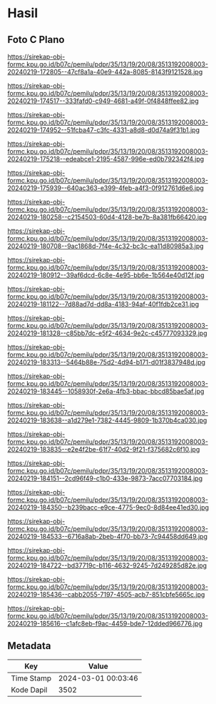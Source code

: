 # Hasil

## Foto C Plano

https://sirekap-obj-formc.kpu.go.id/b07c/pemilu/pdpr/35/13/19/20/08/3513192008003-20240219-172805--47cf8a1a-40e9-442a-8085-8143f9121528.jpg

https://sirekap-obj-formc.kpu.go.id/b07c/pemilu/pdpr/35/13/19/20/08/3513192008003-20240219-174517--333fafd0-c949-4681-a49f-0f4848ffee82.jpg

https://sirekap-obj-formc.kpu.go.id/b07c/pemilu/pdpr/35/13/19/20/08/3513192008003-20240219-174952--51fcba47-c3fc-4331-a8d8-d0d74a9f31b1.jpg

https://sirekap-obj-formc.kpu.go.id/b07c/pemilu/pdpr/35/13/19/20/08/3513192008003-20240219-175218--edeabce1-2195-4587-996e-ed0b792342f4.jpg

https://sirekap-obj-formc.kpu.go.id/b07c/pemilu/pdpr/35/13/19/20/08/3513192008003-20240219-175939--640ac363-e399-4feb-a4f3-0f912761d6e6.jpg

https://sirekap-obj-formc.kpu.go.id/b07c/pemilu/pdpr/35/13/19/20/08/3513192008003-20240219-180258--c2154503-60d4-4128-be7b-8a381fb66420.jpg

https://sirekap-obj-formc.kpu.go.id/b07c/pemilu/pdpr/35/13/19/20/08/3513192008003-20240219-180708--9ac1868d-7f4e-4c32-bc3c-ea11d80985a3.jpg

https://sirekap-obj-formc.kpu.go.id/b07c/pemilu/pdpr/35/13/19/20/08/3513192008003-20240219-180912--39af6dcd-6c8e-4e95-bb6e-1b564e40d12f.jpg

https://sirekap-obj-formc.kpu.go.id/b07c/pemilu/pdpr/35/13/19/20/08/3513192008003-20240219-181122--7d88ad7d-dd8a-4183-94af-40f1fdb2ce31.jpg

https://sirekap-obj-formc.kpu.go.id/b07c/pemilu/pdpr/35/13/19/20/08/3513192008003-20240219-181328--c85bb7dc-e5f2-4634-9e2c-c45777093329.jpg

https://sirekap-obj-formc.kpu.go.id/b07c/pemilu/pdpr/35/13/19/20/08/3513192008003-20240219-183313--5464b88e-75d2-4d94-b171-d01f3837948d.jpg

https://sirekap-obj-formc.kpu.go.id/b07c/pemilu/pdpr/35/13/19/20/08/3513192008003-20240219-183445--1058930f-2e6a-4fb3-bbac-bbcd85bae5af.jpg

https://sirekap-obj-formc.kpu.go.id/b07c/pemilu/pdpr/35/13/19/20/08/3513192008003-20240219-183638--a1d279e1-7382-4445-9809-1b370b4ca030.jpg

https://sirekap-obj-formc.kpu.go.id/b07c/pemilu/pdpr/35/13/19/20/08/3513192008003-20240219-183835--e2e4f2be-61f7-40d2-9f21-f375682c6f10.jpg

https://sirekap-obj-formc.kpu.go.id/b07c/pemilu/pdpr/35/13/19/20/08/3513192008003-20240219-184151--2cd96f49-c1b0-433e-9873-7acc07703184.jpg

https://sirekap-obj-formc.kpu.go.id/b07c/pemilu/pdpr/35/13/19/20/08/3513192008003-20240219-184350--b239bacc-e9ce-4775-9ec0-8d84ee41ed30.jpg

https://sirekap-obj-formc.kpu.go.id/b07c/pemilu/pdpr/35/13/19/20/08/3513192008003-20240219-184533--6716a8ab-2beb-4f70-bb73-7c94458dd649.jpg

https://sirekap-obj-formc.kpu.go.id/b07c/pemilu/pdpr/35/13/19/20/08/3513192008003-20240219-184722--bd37719c-b116-4632-9245-7d249285d82e.jpg

https://sirekap-obj-formc.kpu.go.id/b07c/pemilu/pdpr/35/13/19/20/08/3513192008003-20240219-185436--cabb2055-7197-4505-acb7-851cbfe5665c.jpg

https://sirekap-obj-formc.kpu.go.id/b07c/pemilu/pdpr/35/13/19/20/08/3513192008003-20240219-185616--c1afc8eb-f9ac-4459-bde7-12dded966776.jpg


## Metadata

| Key        | Value               |
| ---------- | ------------------- |
| Time Stamp | 2024-03-01 00:03:46 |
| Kode Dapil | 3502                |



